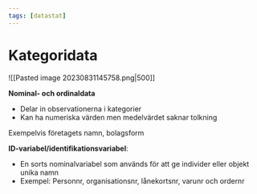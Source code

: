 ```yaml
---
tags: [datastat]
---
```

# Kategoridata
![[Pasted image 20230831145758.png|500]]

**Nominal- och ordinaldata**
- Delar in observationerna i kategorier
- Kan ha numeriska värden men medelvärdet saknar tolkning

Exempelvis företagets namn, bolagsform

**ID-variabel/identifikationsvariabel**:
- En sorts nominalvariabel som används för att ge individer eller objekt unika namn
- Exempel: Personnr, organisationsnr, lånekortsnr, varunr och ordernr